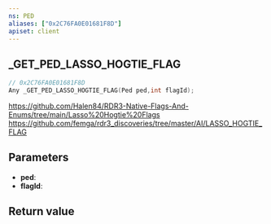 ```yaml
---
ns: PED
aliases: ["0x2C76FA0E01681F8D"]
apiset: client
---
```

## _GET_PED_LASSO_HOGTIE_FLAG

```c
// 0x2C76FA0E01681F8D
Any _GET_PED_LASSO_HOGTIE_FLAG(Ped ped,int flagId);
```

https://github.com/Halen84/RDR3-Native-Flags-And-Enums/tree/main/Lasso%20Hogtie%20Flags
https://github.com/femga/rdr3_discoveries/tree/master/AI/LASSO_HOGTIE_FLAG

## Parameters
* **ped**:
* **flagId**:

## Return value
